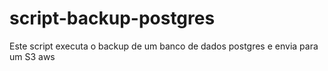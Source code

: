 # script-backup-postgres
Este script executa o backup de um banco de dados postgres e envia para um S3 aws
